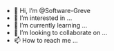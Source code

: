 - 👋 Hi, I’m @Software-Greve
- 👀 I’m interested in ...
- 🌱 I’m currently learning ...
- 💞️ I’m looking to collaborate on ...
- 📫 How to reach me ...

<!---
Software-Greve/Software-Greve is a ✨ special ✨ repository because its `README.md` (this file) appears on your GitHub profile.
You can click the Preview link to take a look at your changes.
--->
